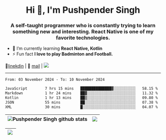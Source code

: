 <h1 align="center">Hi 👋, I'm Pushpender Singh</h1>
<h3 align="center">A self-taught programmer who is constantly trying to learn something new and interesting. React Native is one of my favorite technologies.</h3>

- 🌱 I’m currently learning **React Native, Kotlin**
- ⚡ Fun fact **I love to play Badminton and Football.**

👔[linekdin](https://www.linkedin.com/in/pushpender-singh-240061202/) | 📧 [mail](mailto:pushpendersingh694@gmail.com) | 
<a href="https://github.com/pushpender-singh-ap/pushpender-singh-ap">
    <img src="https://komarev.com/ghpvc/?username=pushpender-singh-ap&style=for-the-badge">
</a>


---

<!--START_SECTION:waka-->

```txt
From: 03 November 2024 - To: 10 November 2024

JavaScript        7 hrs 15 mins   ██████████████▓░░░░░░░░░░   58.15 %
Markdown          1 hr 24 mins    ██▓░░░░░░░░░░░░░░░░░░░░░░   11.32 %
Kotlin            1 hr 13 mins    ██▒░░░░░░░░░░░░░░░░░░░░░░   09.80 %
JSON              55 mins         ██░░░░░░░░░░░░░░░░░░░░░░░   07.38 %
XML               30 mins         █░░░░░░░░░░░░░░░░░░░░░░░░   04.07 %
```

<!--END_SECTION:waka-->


| <a><img align="center" src="https://github-readme-stats-iota-ecru-15.vercel.app/api?username=pushpender-singh-ap&show_icons=true&include_all_commits=true&theme=buefy&hide_border=true" alt="Pushpender Singh github stats" /></a> | <a><img align="center" src="https://github-readme-stats-iota-ecru-15.vercel.app/api/top-langs/?username=pushpender-singh-ap&layout=compact&theme=buefy&hide_border=true" /></a> |
| ------------- | ------------- |

| <a> <img align="left" src="https://github-readme-streak-stats.herokuapp.com/?user=pushpender-singh-ap" /></br> </a> |
| ------------- |
